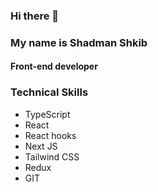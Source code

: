 ### Hi there 👋
### My name is Shadman Shkib
#### Front-end developer
<!--
**ShadmanShakib/ShadmanShakib** is a ✨ _special_ ✨ repository because its `README.md` (this file) appears on your GitHub profile.

Here are some ideas to get you started:

- 🔭 I’m currently working on ...
- 🌱 I’m currently learning ... 
- 👯 I’m looking to collaborate on ...
- 🤔 I’m looking for help with ...
- 💬 Ask me about ...
- 📫 How to reach me: ...
- 😄 Pronouns: ...
- ⚡ Fun fact: ...
-->
### Technical Skills
- TypeScript
- React
- React hooks
- Next JS
- Tailwind CSS
- Redux
- GIT

